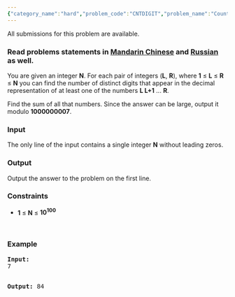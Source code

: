```yaml
---
{"category_name":"hard","problem_code":"CNTDIGIT","problem_name":"Count Digits","languages_supported":{"0":"ADA","1":"ASM","2":"BASH","3":"BF","4":"C","5":"C99 strict","6":"CAML","7":"CLOJ","8":"CLPS","9":"CPP 4.3.2","10":"CPP 4.9.2","11":"CPP14","12":"CS2","13":"D","14":"ERL","15":"FORT","16":"FS","17":"GO","18":"HASK","19":"ICK","20":"ICON","21":"JAVA","22":"JS","23":"LISP clisp","24":"LISP sbcl","25":"LUA","26":"NEM","27":"NICE","28":"NODEJS","29":"PAS fpc","30":"PAS gpc","31":"PERL","32":"PERL6","33":"PHP","34":"PIKE","35":"PRLG","36":"PYTH","37":"PYTH 3.4","38":"RUBY","39":"SCALA","40":"SCM guile","41":"SCM qobi","42":"ST","43":"TCL","44":"TEXT","45":"WSPC"},"max_timelimit":3,"source_sizelimit":50000,"problem_author":"witua","problem_tester":"xcwgf666","date_added":"14-08-2014","tags":{"0":"cook49","1":"dynamic","2":"medium","3":"witua"},"editorial_url":"http://discuss.codechef.com/problems/CNTDIGIT","time":{"view_start_date":1408906200,"submit_start_date":1408906200,"visible_start_date":1408906200,"end_date":1735669800},"layout":"problem"}
---
```

<span class="solution-visible-txt">All submissions for this problem are available.</span><h3> Read problems statements in <a target="_blank" href="http://www.codechef.com/download/translated/COOK49/mandarin2/CNTDIGIT.pdf">Mandarin Chinese</a> and <a target="_blank" href="http://www.codechef.com/download/translated/COOK49/russian/CNTDIGIT.pdf">Russian</a> as well.</h3>
<p>You are given an integer <b>N</b>. For each pair of integers (<b>L</b>, <b>R</b>), where <b>1</b> ≤ <b>L</b> ≤ <b>R</b> ≤ <b>N</b> you can find the number of distinct digits that appear in the decimal representation of at least one of the numbers <b>L L+1</b> ... <b>R</b>.</p>
<p>
Find the sum of all that numbers. Since the answer can be large, output it modulo <b>1000000007</b>.
</p>
<h3>Input</h3>
<p>The only line of the input contains a single integer <b>N</b> without leading zeros.</p>
<h3>Output</h3>
<p>Output the answer to the problem on the first line.</p>
<h3>Constraints</h3>
<ul>
<li><b>1</b> ≤ <b>N</b> ≤ <b>10<sup>100</sup></b></li>
</ul>
<p> </p>
<h3>Example</h3>
<pre><b>Input:</b>
7

<b>Output:</b>
84
</pre>
